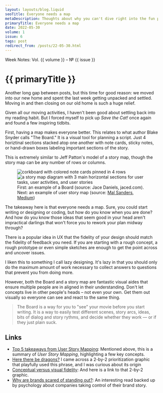 ```yaml
---
layout: layouts/blog.liquid
seoTitle: Everyone needs a map
metaDescription: Thoughts about why you can't dive right into the fun part of a project.
primaryTitle: Everyone needs a map
date: 2022-05-30
volume: 1
issue: 6
tags: post
redirect_from: /posts/22-05-30.html
---
```


<span class="small-text-16 eyebrow">Week Notes: Vol. {{ volume }} &ndash; &numero; {{ issue }}</span>
# {{ primaryTitle }}
Another long gap between posts, but this time for good reason: we moved into our new home and spent the last week getting unpacked and settled. Moving in and then closing on our old home is such a huge relief.

Given all our moving activities, I haven't been good about settling back into my reading habit. But I forced myself to pick up *Save the Cat!* once again and found a few inspiring tidbits.

First, having a map makes everyone better. This relates to what author Blake Snyder calls "The Board." It is a visual tool for planning a script. Just 4 horiztinal sections stacked atop one another with note cards, sticky notes, or hand-drawn boxes labeling important sections of the story.

This is extremely similar to Jeff Patton's model of a story map, though the story map can be any number of rows or columns.

<figure class="large double-img spacing-top">
    <img class="border" src="https://jaced.com/blogpix/2011/theboard-2011.jpg" alt="corkboard with colored note cards pinned in 4 rows">
    <img src="https://cdn-images-1.medium.com/max/1600/0*rzQCMPcLqHFWy1NM." alt="a story map diagram with 3 main horizontal sections for user tasks, user activities, and user stories">
    <figcaption class="caption small-text-14 mono">
        First: an example of a Board (source: Jace Daniels, jaced.com).
        <br/>Next: an example of user story map (source: <a href="https://medium.com/@mal.sanders/top-5-takeaways-from-user-story-mapping-by-jeff-patton-f8c80cf73750" target="_blank">Mal Sanders, Medium</a>)
    </figcaption>
</figure>

The takeaway here is that everyone needs a map. Sure, you could start writing or designing or coding, but how do you know when you are done? And how do you know those ideas that seem good in your head aren't impractical darlings that won't force you to rework your plan midway through?

There is a popular idea in UX that the fidelity of your design should match the fidelity of feedback you need. If you are starting with a rough concept, a rough prototype or even simple sketches are enough to get the point across and uncover issues.

I liken this to something I call lazy designing. It's lazy in that you should only do the maximum amount of work necessary to collect answers to questions that prevent you from doing more.

However, both the Board and a story map are fantastic visual aides that ensure multiple people are in aligned in their understanding. Don't let concepts live in other people's heads – not even your own. Get them out visually so everyone can see and react to the same thing.

> The Board is a way for you to "see" your movie before you start writing. It is a way to easily test different scenes, story arcs, ideas, bits of dialog and story rythms, and decide whether they work — or if they just plain suck.

## Links
- <a href="https://medium.com/@mal.sanders/top-5-takeaways-from-user-story-mapping-by-jeff-patton-f8c80cf73750" target="_blank">Top 5 takeaways from User Story Mapping</a>: Mentioned above, this is a summary of *User Story Mapping*, highlighting a few key concepts.
- <a href="https://en.m.wikipedia.org/wiki/Here_be_dragons" target="_blank">Here there be dragons?</a> I came across a 2-by-2 prioritization graphic that playfully used this phrase, and I was curious about its origin</a> 
- <a href="https://twitter.com/PavelASamsonov/status/1526565958537596930?s=20&t=JhuAxPUe2I5SYTQDl3WJCA" target="_blank">Conceptual versus visual fidelity</a>: And here is a link to that 2-by-2 graphic.
- <a href="https://www.creativeboom.com/features/break-some-rules/" target="_blank">Why are brands scared of standing out?</a>: An interesting read backed up by psychology about companies taking control of their brand story.